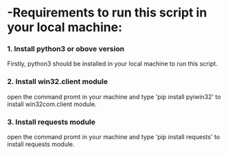 # -Requirements to run this script in your local machine:

### 1. Install python3 or obove version
Firstly, python3 should be installed in your local machine to run this script.

### 2. Install win32.client module
open the command promt in your machine and type 'pip install pyiwin32' to install win32com.client module.

### 3. Install requests module
open the command promt in your machine and type 'pip install requests' to install requests module.

